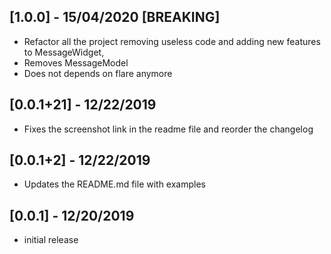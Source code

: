 ## [1.0.0] - 15/04/2020 [BREAKING]

* Refactor all the project removing useless code and adding new features to MessageWidget,
* Removes MessageModel
* Does not depends on flare anymore


## [0.0.1+21] - 12/22/2019

* Fixes the screenshot link in the readme file and reorder the changelog


## [0.0.1+2] - 12/22/2019

* Updates the README.md file with examples


## [0.0.1] - 12/20/2019

* initial release

